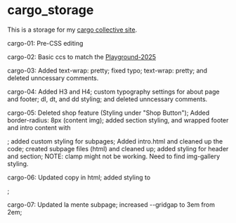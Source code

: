 # cargo_storage
This is a storage for my [cargo collective site](https://hannashibata.com).

cargo-01: Pre-CSS editing

cargo-02: Basic ccs to match the [Playground-2025](https://hannashibata.github.io/playground-2025/index.html)

cargo-03:  Added text-wrap: pretty; fixed typo; text-wrap: pretty; and deleted unncessary comments.

cargo-04:  Added H3 and H4; custom typography settings for about page and footer; dl, dt, and dd styling; and deleted unncessary comments.

cargo-05:  Deleted shop feature (Styling under "Shop Button"); Added border-radius: 8px (content img); added section styling, and wrapped footer and intro content with <main></main>; added custom styling for subpages; Added intro.html and cleaned up the code; created subpage files (html) and cleaned up; added styling for header and section; NOTE: clamp might not be working. Need to find img-gallery styling.

cargo-06:  Updated copy in html; added styling to <p>;

cargo-07: Updated la mente subpage; increased --gridgap to 3em from 2em;